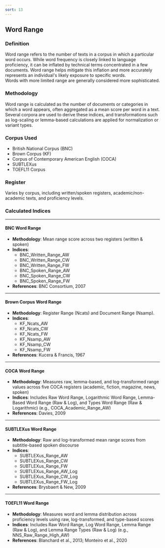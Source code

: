 ```yaml
---
sort: 13
---
```


## Word Range

### Definition
Word range refers to the number of texts in a corpus in which a particular word occurs. While word frequency is closely linked to language proficiency, it can be inflated by technical terms concentrated in a few documents. Word range helps mitigate this inflation and more accurately represents an individual's likely exposure to specific words.  
Words with more limited range are generally considered more sophisticated.

### Methodology
Word range is calculated as the number of documents or categories in which a word appears, often aggregated as a mean score per word in a text. Several corpora are used to derive these indices, and transformations such as log-scaling or lemma-based calculations are applied for normalization or variant types.

### Corpus Used
- British National Corpus (BNC)  
- Brown Corpus (KF)  
- Corpus of Contemporary American English (COCA)  
- SUBTLEXus  
- TOEFL11 Corpus

### Register
Varies by corpus, including written/spoken registers, academic/non-academic texts, and proficiency levels.

### Calculated Indices

---

#### BNC Word Range

- **Methodology**: Mean range score across two registers (written & spoken)
- **Indices**:
  - BNC_Written_Range_AW  
  - BNC_Written_Range_CW  
  - BNC_Written_Range_FW  
  - BNC_Spoken_Range_AW  
  - BNC_Spoken_Range_CW  
  - BNC_Spoken_Range_FW  
- **References**: BNC Consortium, 2007

---

#### Brown Corpus Word Range
- **Methodology**: Register Range (Ncats) and Document Range (Nsamp).
- **Indices**:
  - KF_Ncats_AW  
  - KF_Ncats_CW  
  - KF_Ncats_FW  
  - KF_Nsamp_AW  
  - KF_Nsamp_CW  
  - KF_Nsamp_FW  
- **References**: Kucera & Francis, 1967

---

#### COCA Word Range
- **Methodology**: Measures raw, lemma-based, and log-transformed range values across five COCA registers (academic, fiction, magazine, news, spoken)
- **Indices**: Includes Raw Word Range, Logarithmic Word Range, Lemma-Based Word Range (Raw & Log), and Types Word Range (Raw & Logarithmic) (e.g., COCA_Academic_Range_AW)
- **References**: Davies, 2009

---

#### SUBTLEXus Word Range

- **Methodology**: Raw and log-transformed mean range scores from subtitle-based spoken discourse
- **Indices**:
  - SUBTLEXus_Range_AW  
  - SUBTLEXus_Range_CW  
  - SUBTLEXus_Range_FW  
  - SUBTLEXus_Range_AW_Log  
  - SUBTLEXus_Range_CW_Log  
  - SUBTLEXus_Range_FW_Log  
- **References**: Brysbaert & New, 2009

---

#### TOEFL11 Word Range

- **Methodology**: Measures word and lemma distribution across proficiency levels using raw, log-transformed, and type-based scores
- **Indices**: Includes Raw Word Range, Log Word Range, Lemma Range (Raw & Log), and Lemma Range Types (Raw & Log) (e.g., NNS_Raw_Range_High_AW)
- **References**: Blanchard et al., 2013; Monteiro et al., 2020